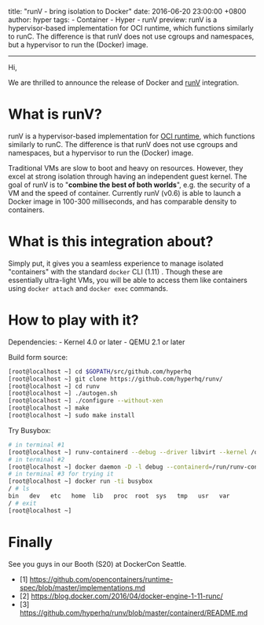 title: "runV - bring isolation to Docker"
date: 2016-06-20 23:00:00 +0800
author: hyper
tags:
    - Container
    - Hyper
    - runV
preview: runV is a hypervisor-based implementation for OCI runtime, which functions similarly to runC. The difference is that runV does not use cgroups and namespaces, but a hypervisor to run the (Docker) image.

---

Hi,

We are thrilled to announce the release of Docker and [runV](http://github.com/hyperhq/runv) integration.

# What is runV?

runV is a hypervisor-based implementation for [OCI runtime](https://github.com/opencontainers/runtime-spec/blob/master/implementations.md), which functions similarly to runC. The difference is that runV does not use cgroups and namespaces, but a hypervisor to run the (Docker) image.

Traditional VMs are slow to boot and heavy on resources. However, they excel at strong isolation through having an independent guest kernel. The goal of runV is to "**combine the best of both worlds**", e.g. the security of a VM and the speed of container. Currently runV (v0.6) is able to launch a Docker image in 100-300 milliseconds, and has comparable density to containers.

# What is this integration about?

Simply put, it gives you a seamless experience to manage isolated "containers" with the standard `docker` CLI (1.11) .
Though these are essentially ultra-light VMs, you will be able to access them like containers using `docker attach` and `docker exec` commands.

# How to play with it?
Dependencies:
	- Kernel 4.0 or later
	- QEMU 2.1 or later

Build form source:

``` bash
[root@localhost ~] cd $GOPATH/src/github.com/hyperhq
[root@localhost ~] git clone https://github.com/hyperhq/runv/
[root@localhost ~] cd runv
[root@localhost ~] ./autogen.sh
[root@localhost ~] ./configure --without-xen
[root@localhost ~] make
[root@localhost ~] sudo make install
```

Try Busybox:
``` bash
# in terminal #1
[root@localhost ~] runv-containerd --debug --driver libvirt --kernel /opt/hyperstart/build/kernel --initrd /opt/hyperstart/build/hyper-initrd.img
# in terminal #2
[root@localhost ~] docker daemon -D -l debug --containerd=/run/runv-containerd/containerd.sock
# in terminal #3 for trying it
[root@localhost ~] docker run -ti busybox
/ # ls   
bin   dev   etc   home  lib   proc  root  sys   tmp   usr   var
/ # exit
[root@localhost ~]
```

# Finally

See you guys in our Booth (S20) at DockerCon Seattle.

- [1] https://github.com/opencontainers/runtime-spec/blob/master/implementations.md
- [2] https://blog.docker.com/2016/04/docker-engine-1-11-runc/
- [3] https://github.com/hyperhq/runv/blob/master/containerd/README.md
